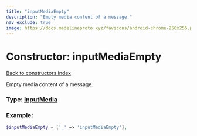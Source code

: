 ```yaml
---
title: "inputMediaEmpty"
description: "Empty media content of a message."
nav_exclude: true
image: https://docs.madelineproto.xyz/favicons/android-chrome-256x256.png
---
```

# Constructor: inputMediaEmpty  
[Back to constructors index](/API_docs/constructors/index.md)



Empty media content of a message.




### Type: [InputMedia](/API_docs/types/InputMedia.md)


### Example:

```php
$inputMediaEmpty = ['_' => 'inputMediaEmpty'];
```  
